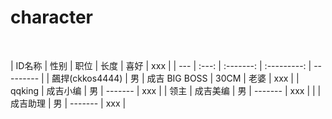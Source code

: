 # character
<br>

| ID名称 | 性别 | 职位 | 长度 | 喜好 | xxx |
| --- |  :---: | :-------: | :---------: | --------- |
| 飆捍(ckkos4444) | 男 | 成吉 BIG BOSS | 30CM | 老婆 | xxx |
| qqking | 成吉小编 | 男 | ------- | xxx |
| 领主 | 成吉美编 | 男 | ------- | xxx |
|  | 成吉助理 | 男 | ------- | xxx |


<br>

  




